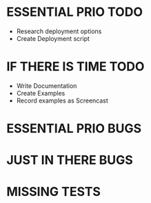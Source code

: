 ESSENTIAL PRIO TODO
===================
* Research deployment options
* Create Deployment script

IF THERE IS TIME TODO
=====================
* Write Documentation
* Create Examples
* Record examples as Screencast

ESSENTIAL PRIO BUGS
===================

JUST IN THERE BUGS
==================

MISSING TESTS
=============
